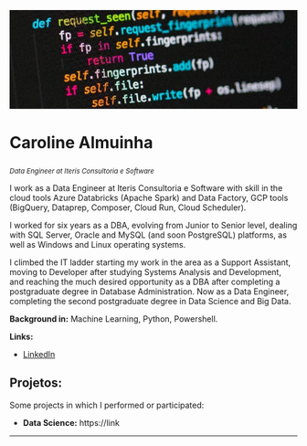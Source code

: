 <p align="center">
  <img src="cap_codes.jpg" >
</p>

# Caroline Almuinha
<sub>*Data Engineer at Iteris Consultoria e Software*</sub>

I work as a Data Engineer at Iteris Consultoria e Software with skill in the cloud tools Azure Databricks (Apache Spark) and Data Factory, GCP tools (BigQuery, Dataprep, Composer, Cloud Run, Cloud Scheduler).

I worked for six years as a DBA, evolving from Junior to Senior level, dealing with SQL Server, Oracle and MySQL (and soon PostgreSQL) platforms, as well as Windows and Linux operating systems.

I climbed the IT ladder starting my work in the area as a Support Assistant, moving to Developer after studying Systems Analysis and Development, and reaching the much desired opportunity as a DBA after completing a postgraduate degree in Database Administration.
Now as a Data Engineer, completing the second postgraduate degree in Data Science and Big Data.

**Background in:** Machine Learning, Python, Powershell.

**Links:**
* [LinkedIn](https://www.linkedin.com/in/caroline-almuinha)

## Projetos:
Some projects in which I performed or participated:

* **Data Science:** https://link

---
